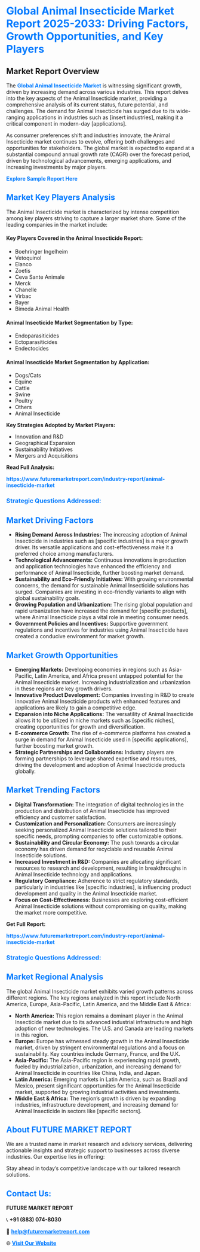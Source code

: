 <h1 style="color: #007BFF;">Global Animal Insecticide Market Report 2025-2033: Driving Factors, Growth Opportunities, and Key Players</h1>

<section id="overview">
<h2>Market Report Overview</h2>
<p>The <a href="https://www.futuremarketreport.com/industry-report/animal-insecticide-market" style="color: #007BFF; text-decoration: none;"><strong>Global Animal Insecticide Market</strong></a> is witnessing significant growth, driven by increasing demand across various industries. This report delves into the key aspects of the Animal Insecticide market, providing a comprehensive analysis of its current status, future potential, and challenges. The demand for Animal Insecticide has surged due to its wide-ranging applications in industries such as [insert industries], making it a critical component in modern-day [applications].</p>
<p>As consumer preferences shift and industries innovate, the Animal Insecticide market continues to evolve, offering both challenges and opportunities for stakeholders. The global market is expected to expand at a substantial compound annual growth rate (CAGR) over the forecast period, driven by technological advancements, emerging applications, and increasing investments by major players.</p>
</section>

<section id="overview">
<p><a href="https://www.futuremarketreport.com/request-sample/reportId=125612" style="color: #007BFF; text-decoration: none;"><strong>Explore Sample Report Here</strong></a></p>
</section>

<section id="key-players">
<h2 style="color: #007BFF;">Market Key Players Analysis</h2>
<p>The Animal Insecticide market is characterized by intense competition among key players striving to capture a larger market share. Some of the leading companies in the market include:</p>
<h4>Key Players Covered in the Animal Insecticide Report:</h4>
<ul><li>Boehringer Ingelheim</li><li>Vetoquinol</li><li>Elanco</li><li>Zoetis</li><li>Ceva Sante Animale</li><li>Merck</li><li>Chanelle</li><li>Virbac</li><li>Bayer</li><li>Bimeda Animal Health</li></ul>
<h4>Animal Insecticide Market Segmentation by Type:</h4>
<ul><li>Endoparasiticides</li><li>Ectoparasiticides</li><li>Endectocides</li></ul>

<h4>Animal Insecticide Market Segmentation by Application:</h4>
<ul><li>Dogs/Cats</li><li>Equine</li><li>Cattle</li><li>Swine</li><li>Poultry</li><li>Others</li><li>Animal Insecticide</li></ul>
<p><strong>Key Strategies Adopted by Market Players:</strong></p>
<ul>
<li>Innovation and R&D</li>
<li>Geographical Expansion</li>
<li>Sustainability Initiatives</li>
<li>Mergers and Acquisitions</li>
</ul>
</section>

<section>
<p><strong>Read Full Analysis: </strong></p><a href="https://www.futuremarketreport.com/industry-report/animal-insecticide-market" style="color: #007BFF; text-decoration: none;"><strong>https://www.futuremarketreport.com/industry-report/animal-insecticide-market</strong></a>
<h3 style="color: #007BFF;">Strategic Questions Addressed:</h3>
</section>

<section id="driving-factors">
<h2 style="color: #007BFF;">Market Driving Factors</h2>
<ul>
<li><strong>Rising Demand Across Industries:</strong> The increasing adoption of Animal Insecticide in industries such as [specific industries] is a major growth driver. Its versatile applications and cost-effectiveness make it a preferred choice among manufacturers.</li>
<li><strong>Technological Advancements:</strong> Continuous innovations in production and application technologies have enhanced the efficiency and performance of Animal Insecticide, further boosting market demand.</li>
<li><strong>Sustainability and Eco-Friendly Initiatives:</strong> With growing environmental concerns, the demand for sustainable Animal Insecticide solutions has surged. Companies are investing in eco-friendly variants to align with global sustainability goals.</li>
<li><strong>Growing Population and Urbanization:</strong> The rising global population and rapid urbanization have increased the demand for [specific products], where Animal Insecticide plays a vital role in meeting consumer needs.</li>
<li><strong>Government Policies and Incentives:</strong> Supportive government regulations and incentives for industries using Animal Insecticide have created a conducive environment for market growth.</li>
</ul>
</section>

<section id="growth-opportunities">
<h2 style="color: #007BFF;">Market Growth Opportunities</h2>
<ul>
<li><strong>Emerging Markets:</strong> Developing economies in regions such as Asia-Pacific, Latin America, and Africa present untapped potential for the Animal Insecticide market. Increasing industrialization and urbanization in these regions are key growth drivers.</li>
<li><strong>Innovative Product Development:</strong> Companies investing in R&D to create innovative Animal Insecticide products with enhanced features and applications are likely to gain a competitive edge.</li>
<li><strong>Expansion into Niche Applications:</strong> The versatility of Animal Insecticide allows it to be utilized in niche markets such as [specific niches], creating opportunities for growth and diversification.</li>
<li><strong>E-commerce Growth:</strong> The rise of e-commerce platforms has created a surge in demand for Animal Insecticide used in [specific applications], further boosting market growth.</li>
<li><strong>Strategic Partnerships and Collaborations:</strong> Industry players are forming partnerships to leverage shared expertise and resources, driving the development and adoption of Animal Insecticide products globally.</li>
</ul>
</section>

<section id="trending-factors">
<h2 style="color: #007BFF;">Market Trending Factors</h2>
<ul>
<li><strong>Digital Transformation:</strong> The integration of digital technologies in the production and distribution of Animal Insecticide has improved efficiency and customer satisfaction.</li>
<li><strong>Customization and Personalization:</strong> Consumers are increasingly seeking personalized Animal Insecticide solutions tailored to their specific needs, prompting companies to offer customizable options.</li>
<li><strong>Sustainability and Circular Economy:</strong> The push towards a circular economy has driven demand for recyclable and reusable Animal Insecticide solutions.</li>
<li><strong>Increased Investment in R&D:</strong> Companies are allocating significant resources to research and development, resulting in breakthroughs in Animal Insecticide technology and applications.</li>
<li><strong>Regulatory Compliance:</strong> Adherence to strict regulatory standards, particularly in industries like [specific industries], is influencing product development and quality in the Animal Insecticide market.</li>
<li><strong>Focus on Cost-Effectiveness:</strong> Businesses are exploring cost-efficient Animal Insecticide solutions without compromising on quality, making the market more competitive.</li>
</ul>
</section>

<section>
<p><strong>Get Full Report: </strong></p><a href="https://www.futuremarketreport.com/industry-report/animal-insecticide-market" style="color: #007BFF; text-decoration: none;"><strong>https://www.futuremarketreport.com/industry-report/animal-insecticide-market</strong></a>
<h3 style="color: #007BFF;">Strategic Questions Addressed:</h3>
</section>


<section id="regional-analysis">
<h2 style="color: #007BFF;">Market Regional Analysis</h2>
<p>The global Animal Insecticide market exhibits varied growth patterns across different regions. The key regions analyzed in this report include North America, Europe, Asia-Pacific, Latin America, and the Middle East & Africa:</p>
<ul>
<li><strong>North America:</strong> This region remains a dominant player in the Animal Insecticide market due to its advanced industrial infrastructure and high adoption of new technologies. The U.S. and Canada are leading markets in this region.</li>
<li><strong>Europe:</strong> Europe has witnessed steady growth in the Animal Insecticide market, driven by stringent environmental regulations and a focus on sustainability. Key countries include Germany, France, and the U.K.</li>
<li><strong>Asia-Pacific:</strong> The Asia-Pacific region is experiencing rapid growth, fueled by industrialization, urbanization, and increasing demand for Animal Insecticide in countries like China, India, and Japan.</li>
<li><strong>Latin America:</strong> Emerging markets in Latin America, such as Brazil and Mexico, present significant opportunities for the Animal Insecticide market, supported by growing industrial activities and investments.</li>
<li><strong>Middle East & Africa:</strong> The region’s growth is driven by expanding industries, infrastructure development, and increasing demand for Animal Insecticide in sectors like [specific sectors].</li>
</ul>
</section>

<footer>
<h2 style="color: #007BFF;">About FUTURE MARKET REPORT</h2>
<p>We are a trusted name in market research and advisory services, delivering actionable insights and strategic support to businesses across diverse industries. Our expertise lies in offering:</p>

<p>Stay ahead in today’s competitive landscape with our tailored research solutions.</p>

<h2 style="color: #007BFF;">Contact Us:</h2>
<p><strong>FUTURE MARKET REPORT</strong></p>
<p>📞 <strong>+91 (883) 074-8030</strong></p>
<p>📧 <strong><a href="mailto:help@futuremarketreport.com" style="color: #007BFF;">help@futuremarketreport.com</a></strong></p>
<p>🌐 <strong><a href="https://www.futuremarketreport.com/" style="color: #007BFF;">Visit Our Website</a></strong></p>
</footer>